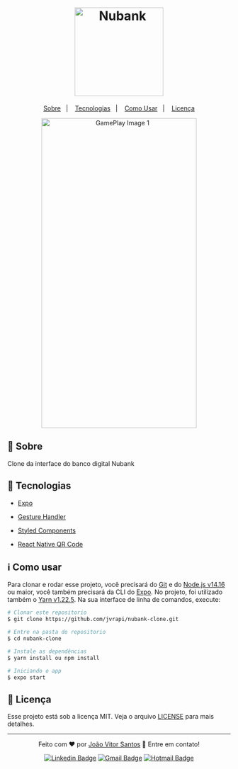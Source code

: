<h1 align="center">
	<img src="https://fdr.com.br/wp-content/uploads/2020/10/nubank-logo.webp" alt="Nubank" width="200"/>
</h1>
<p align="center">
  <a href="#-sobre">Sobre</a>&nbsp;&nbsp;&nbsp;|&nbsp;&nbsp;&nbsp;
  <a href="#-tecnologias">Tecnologias</a>&nbsp;&nbsp;&nbsp;|&nbsp;&nbsp;&nbsp;
   <a href="#information_source-como-usar">Como Usar</a>&nbsp;&nbsp;&nbsp;|&nbsp;&nbsp;&nbsp;
  <a href="#-licença">Licença</a>
</p>

<div align="center">
	<img src=".github/demonstration.gif" alt="GamePlay Image 1" height="700" width="350"/>
</div>


## 📖 Sobre
Clone da interface do banco digital Nubank

## 🚀 Tecnologias 
- [Expo](https://docs.expo.io)

- [Gesture Handler](https://docs.swmansion.com/react-native-gesture-handler/docs/)

- [Styled Components](https://styled-components.com/)

- [React Native QR Code](https://github.com/awesomejerry/react-native-qrcode-svg) 



## :information_source: Como usar

Para clonar e rodar esse projeto, você precisará do [Git](https://git-scm.com) e do  [Node.js v14.16](https://nodejs.org) ou maior, você também precisará da CLI do [Expo](https://docs.expo.io). No projeto, foi utilizado também o [Yarn v1.22.5](https://yarnpkg.com). Na sua interface de linha de comandos, execute:

```bash
# Clonar este repositorio
$ git clone https://github.com/jvrapi/nubank-clone.git

# Entre na pasta do repositorio
$ cd nubank-clone

# Instale as dependências
$ yarn install ou npm install

# Iniciando o app
$ expo start

```

## 📝 Licença
Esse projeto está sob a licença MIT. Veja o arquivo [LICENSE](./LICENSE) para mais detalhes.

---


<div align="center">


Feito com  ❤ por [João Vitor Santos](https://github.com/jvrapi) 👋 Entre em contato!

[![Linkedin Badge](https://img.shields.io/badge/-João%20Vitor-blue?style=flat-square&logo=Linkedin&logoColor=white&link=https://www.linkedin.com/in/joaovitorssdelima/)](https://www.linkedin.com/in/joaovitorssdelima/) 
[![Gmail Badge](https://img.shields.io/badge/-Gmail-c14438?style=flat-square&logo=Gmail&logoColor=white&link=mailto:joaooviitoorr@gmail.com)](mailto:joaooviitoorr@gmail.com) 
[![Hotmail Badge](https://img.shields.io/badge/-Hotmail-0078d4?style=flat-square&logo=microsoft-outlook&logoColor=white&link=mailto:joaooviitorr@hotmail.com)](mailto:joaooviitorr@hotmail.com)
	
</div>
